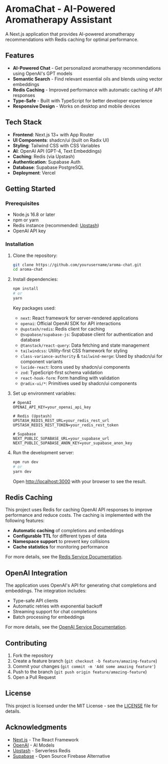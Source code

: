 # AromaChat - AI-Powered Aromatherapy Assistant

A Next.js application that provides AI-powered aromatherapy recommendations with Redis caching for optimal performance.

## Features

- **AI-Powered Chat** - Get personalized aromatherapy recommendations using OpenAI's GPT models
- **Semantic Search** - Find relevant essential oils and blends using vector embeddings
- **Redis Caching** - Improved performance with automatic caching of API responses
- **Type-Safe** - Built with TypeScript for better developer experience
- **Responsive Design** - Works on desktop and mobile devices

## Tech Stack

- **Frontend**: Next.js 13+ with App Router
- **UI Components**: shadcn/ui (built on Radix UI)
- **Styling**: Tailwind CSS with CSS Variables
- **AI**: OpenAI API (GPT-4, Text Embeddings)
- **Caching**: Redis (via Upstash)
- **Authentication**: Supabase Auth
- **Database**: Supabase PostgreSQL
- **Deployment**: Vercel

## Getting Started

### Prerequisites

- Node.js 16.8 or later
- npm or yarn
- Redis instance (recommended: [Upstash](https://upstash.com/))
- OpenAI API key

### Installation

1. Clone the repository:
   ```bash
   git clone https://github.com/yourusername/aroma-chat.git
   cd aroma-chat
   ```

2. Install dependencies:
   ```bash
   npm install
   # or
   yarn
   ```

   Key packages used:
   - `next`: React framework for server-rendered applications
   - `openai`: Official OpenAI SDK for API interactions
   - `@upstash/redis`: Redis client for caching
   - `@supabase/supabase-js`: Supabase client for authentication and database
   - `@tanstack/react-query`: Data fetching and state management
   - `tailwindcss`: Utility-first CSS framework for styling
   - `class-variance-authority` & `tailwind-merge`: Used by shadcn/ui for component variants
   - `lucide-react`: Icons used by shadcn/ui components
   - `zod`: TypeScript-first schema validation
   - `react-hook-form`: Form handling with validation
   - `@radix-ui/*`: Primitives used by shadcn/ui components

3. Set up environment variables:
   ```env
   # OpenAI
   OPENAI_API_KEY=your_openai_api_key
   
   # Redis (Upstash)
   UPSTASH_REDIS_REST_URL=your_redis_rest_url
   UPSTASH_REDIS_REST_TOKEN=your_redis_rest_token
   
   # Supabase
   NEXT_PUBLIC_SUPABASE_URL=your_supabase_url
   NEXT_PUBLIC_SUPABASE_ANON_KEY=your_supabase_anon_key
   ```

4. Run the development server:
   ```bash
   npm run dev
   # or
   yarn dev
   ```

   Open [http://localhost:3000](http://localhost:3000) with your browser to see the result.

## Redis Caching

This project uses Redis for caching OpenAI API responses to improve performance and reduce costs. The caching is implemented with the following features:

- **Automatic caching** of completions and embeddings
- **Configurable TTL** for different types of data
- **Namespace support** to prevent key collisions
- **Cache statistics** for monitoring performance

For more details, see the [Redis Service Documentation](./src/lib/redis/README.md).

## OpenAI Integration

The application uses OpenAI's API for generating chat completions and embeddings. The integration includes:

- Type-safe API clients
- Automatic retries with exponential backoff
- Streaming support for chat completions
- Batch processing for embeddings

For more details, see the [OpenAI Service Documentation](./src/lib/openai/README.md).

## Contributing

1. Fork the repository
2. Create a feature branch (`git checkout -b feature/amazing-feature`)
3. Commit your changes (`git commit -m 'Add some amazing feature'`)
4. Push to the branch (`git push origin feature/amazing-feature`)
5. Open a Pull Request

## License

This project is licensed under the MIT License - see the [LICENSE](LICENSE) file for details.

## Acknowledgments

- [Next.js](https://nextjs.org/) - The React Framework
- [OpenAI](https://openai.com/) - AI Models
- [Upstash](https://upstash.com/) - Serverless Redis
- [Supabase](https://supabase.com/) - Open Source Firebase Alternative

